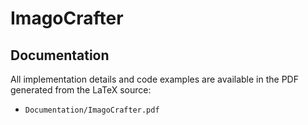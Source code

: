 # ImagoCrafter

## Documentation
All implementation details and code examples are available in the PDF generated from the LaTeX source:

- `Documentation/ImagoCrafter.pdf`